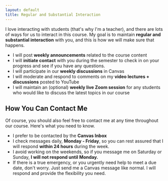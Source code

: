 ```yaml
---
layout: default
title: Regular and Substantial Interaction
---
```

I love interacting with students (that's why I'm a teacher), and there are lots of ways for us to interact in this course. My goal is to maintain **regular and substantial interaction** with you, and this is how we will make sure that happens.  
- I will post **weekly announcements** related to the course content
- I will **initiate contact** with you during the semester to check in on your progress and see if you have any questions.
- I will participate in our **weekly discussions** in Canvas
- I will moderate and respond to comments on my **video lectures + discussions** posted to YouTube
- I will maintain an (optional) **weekly live Zoom session** for any students who would like to discuss the latest topics in our course
## How You Can Contact Me
Of course, you should also feel free to contact me at any time throughout our course. Here's what you need to know.
- I prefer to be contacted by the **Canvas Inbox**
- I check messages daily, **Monday - Friday**, so you can rest assured that I will respond **within 24 hours** during the week.
- I avoid working on the weekends, so if you message me on Saturday or Sunday, **I will not respond until Monday.**
- If there is a true emergency, or you urgently need help to meet a due date, don't worry. Just send me a Canvas message like normal. I will respond and provide the flexibility you need.

